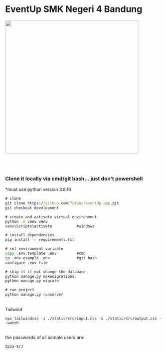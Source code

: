 # EventUp SMK Negeri 4 Bandung

<div>
<img src="https://i.ibb.co/MnCQZS4/eventup4.png" width=427px>
</div>

<br><br>

### Clone it locally via cmd/git bash... just don't powershell
*must use python version 3.8.10
```cmd
# clone
git clone https://github.com/7ofuuu/eventUp-app.git
git checkout development

# create and activate virtual environment
python -m venv venv
venv\Scripts\activate           #windows

# install dependencies
pip install -r requirements.txt

# set environment variable
copy .env.template .env         #cmd
cp .env.example .env            #git bash
configure .env file

# skip it if not change the database
python manage.py makemigrations
python manage.py migrate

# run project
python manage.py runserver
```

<br>
Tailwind

```
npx tailwindcss -i ./static/src/input.css -o ./static/src/output.css --watch
```

<br>
the passwords of all sample users are:

```
Zp2a-SrJ
```
